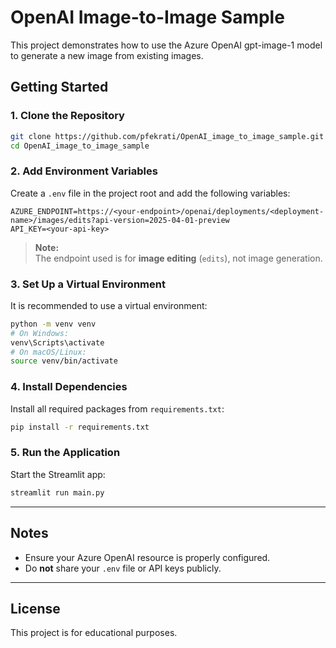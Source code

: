 # OpenAI Image-to-Image Sample

This project demonstrates how to use the Azure OpenAI gpt-image-1 model to generate a new image from existing images.

## Getting Started

### 1. Clone the Repository

```bash
git clone https://github.com/pfekrati/OpenAI_image_to_image_sample.git
cd OpenAI_image_to_image_sample
```

### 2. Add Environment Variables

Create a `.env` file in the project root and add the following variables:

```env
AZURE_ENDPOINT=https://<your-endpoint>/openai/deployments/<deployment-name>/images/edits?api-version=2025-04-01-preview
API_KEY=<your-api-key>
```

> **Note:**  
> The endpoint used is for **image editing** (`edits`), not image generation.

### 3. Set Up a Virtual Environment

It is recommended to use a virtual environment:

```bash
python -m venv venv
# On Windows:
venv\Scripts\activate
# On macOS/Linux:
source venv/bin/activate
```

### 4. Install Dependencies

Install all required packages from `requirements.txt`:

```bash
pip install -r requirements.txt
```

### 5. Run the Application

Start the Streamlit app:

```bash
streamlit run main.py
```

---

## Notes

- Ensure your Azure OpenAI resource is properly configured.
- Do **not** share your `.env` file or API keys publicly.

---

## License

This project is for educational purposes.